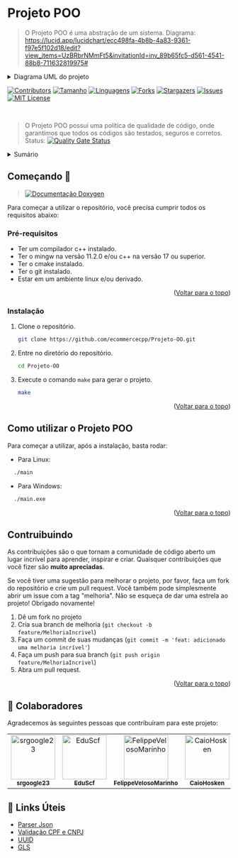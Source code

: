 <div id="top"></div>

# Projeto POO

> O Projeto POO é uma abstração de um sistema.
> Diagrama: https://lucid.app/lucidchart/ecc498fa-4b8b-4a83-9361-f97e5f102d18/edit?view_items=UzBRbrNMmFt5&invitationId=inv_89b65fc5-d561-4541-88b8-711632819975#

<!-- TABLE OF CONTENTS -->
<details>
  <summary>Diagrama UML do projeto</summary>
![UML_Industria](https://user-images.githubusercontent.com/60450622/193287026-3a6453bf-dd3d-429b-bbf8-1eab0e6ee964.png)
</details>

[![Contributors][contributors-shield]][contributors-url]
[![Tamanho][tamanho-shield]][tamanho-url]
[![Linguagens][linguagens-shield]][linguagens-url]
[![Forks][forks-shield]][forks-url]
[![Stargazers][stars-shield]][stars-url]
[![Issues][issues-shield]][issues-url]
[![MIT License][license-shield]][license-url]

<br/>

> O Projeto POO possui uma política de qualidade de código, onde garantimos que todos os códigos são testados, seguros e corretos. Status:           [![Quality Gate Status](https://sonarcloud.io/api/project_badges/measure?project=ecommercecpp_ecommercecpp&metric=alert_status)](https://sonarcloud.io/summary/new_code?id=ecommercecpp_ecommercecpp)

<!-- TABLE OF CONTENTS -->
<details>
  <summary>Sumário</summary>
  <ol>
    <li>
      <a href="#ecommercecpp">O Projeto</a>
    </li>
    <li>
      <a href="#começando-">Começando 🚀</a>
      <ul>
        <li><a href="#pré-requisitos">Pré-requisitos</a></li>
        <li><a href="#instalação">Instalação</a></li>
      </ul>
    </li>
    <li><a href="#como-utilizar-o-ecommercecpp">Como utilizar o Projeto POO</a></li>
    <li><a href="#contruibuindo">Contruibuindo</a></li>
    <li><a href="#-colaboradores">🤝 Colaboradores</a></li>
    <li><a href="#-links-úteis">🔗 Links Úteis</a></li>
  </ol>
</details>

## Começando 🚀

> [![Documentação Doxygen][documentacao-shield]][documentacao-url]

Para começar a utilizar o repositório, você precisa cumprir todos os requisitos abaixo:

### Pré-requisitos

* Ter um compilador c++ instalado.
* Ter o mingw na versão 11.2.0 e/ou c++ na versão 17 ou superior.
* Ter o cmake instalado.
* Ter o git instalado.
* Estar em um ambiente linux e/ou derivado.

<p align="right">(<a href="#top">Voltar para o topo</a>)</p>

### Instalação

1. Clone o repositório.
   ```sh
   git clone https://github.com/ecommercecpp/Projeto-OO.git
   ```
2. Entre no diretório do repositório.
    ```sh
    cd Projeto-OO
    ```
3. Execute o comando `make` para gerar o projeto.
    ```sh
    make
    ```
<p align="right">(<a href="#top">Voltar para o topo</a>)</p>

## Como utilizar o Projeto POO

Para começar a utilizar, após a instalação, basta rodar:

- Para Linux:

```sh
  ./main
```
- Para Windows:

```sh
  ./main.exe
```

<p align="right">(<a href="#top">Voltar para o topo</a>)</p>

## Contruibuindo

As contribuições são o que tornam a comunidade de código aberto um lugar incrível para aprender, inspirar e criar. Quaisquer contribuições que você fizer são **muito apreciadas**.

Se você tiver uma sugestão para melhorar o projeto, por favor, faça um fork do repositório e crie um pull request. Você também pode simplesmente abrir um issue com a tag "melhoria".
Não se esqueça de dar uma estrela ao projeto! Obrigado novamente!

1. Dê um fork no projeto
2. Cria sua branch de melhoria (`git checkout -b feature/MelhoriaIncrivel`)
3. Faça um commit de suas mudanças (`git commit -m 'feat: adicionado uma melhoria incrível'`)
4. Faça um push para sua branch (`git push origin feature/MelhoriaIncrivel`)
5. Abra um pull request.

<p align="right">(<a href="#top">Voltar para o topo</a>)</p>


## 🤝 Colaboradores

Agradecemos às seguintes pessoas que contribuíram para este projeto:

<table>
  <tr>
    <td align="center">
      <a href="#">
        <img src="https://avatars3.githubusercontent.com/u/62403037" width="100px;" alt="srgoogle23"/><br>
        <sub>
          <b>srgoogle23</b>
        </sub>
      </a>
    </td>
    <td align="center">
      <a href="#">
        <img src="https://avatars3.githubusercontent.com/u/102927669" width="100px;" alt="EduScf"/><br>
        <sub>
          <b>EduScf</b>
        </sub>
      </a>
    </td>
    <td align="center">
      <a href="#">
        <img src="https://avatars3.githubusercontent.com/u/60450622" width="100px;" alt="FelippeVelosoMarinho"/><br>
        <sub>
          <b>FelippeVelosoMarinho</b>
        </sub>
      </a>
    </td>
    <td align="center">
      <a href="#">
        <img src="https://avatars3.githubusercontent.com/u/97640125" width="100px;" alt="CaioHosken"/><br>
        <sub>
          <b>CaioHosken</b>
        </sub>
      </a>
    </td>
    <td align="center">
      <a href="#">
        <img src="https://avatars3.githubusercontent.com/u/83346689" width="100px;" alt="IsraelJulio"/><br>
        <sub>
          <b>IsraelJulio</b>
        </sub>
      </a>
    </td>
  </tr>
</table>


## 🔗 Links Úteis

- [Parser Json](https://github.com/eteran/cpp-json)
- [Validação CPF e CNPJ](https://github.com/srgoogle23/valida-cpf-cnpj)
- [UUID](https://github.com/mariusbancila/stduuid)
- [GLS](https://github.com/microsoft/GSL)

[documentacao-shield]: https://img.shields.io/badge/Documentação%20Doxygen-clique%20aqui-blue
[documentacao-url]: https://ecommercecpp.github.io/ecommercecpp/annotated.html
[linguagens-shield]: https://img.shields.io/github/languages/count/ecommercecpp/Projeto-OO?style=for-the-badge
[linguagens-url]: https://github.com/ecommercecpp/Projeto-OO/
[tamanho-shield]: https://img.shields.io/github/repo-size/ecommercecpp/Projeto-OO?style=for-the-badge
[tamanho-url]: https://github.com/ecommercecpp/Projeto-OO/
[contributors-shield]: https://img.shields.io/github/contributors/ecommercecpp/Projeto-OO.svg?style=for-the-badge
[contributors-url]: https://github.com/ecommercecpp/Projeto-OO/graphs/contributors
[forks-shield]: https://img.shields.io/github/forks/ecommercecpp/Projeto-OO.svg?style=for-the-badge
[forks-url]: https://github.com/ecommercecpp/Projeto-OO/network/members
[stars-shield]: https://img.shields.io/github/stars/ecommercecpp/Projeto-OO.svg?style=for-the-badge
[stars-url]: https://github.com/ecommercecpp/Projeto-OO/stargazers
[issues-shield]: https://img.shields.io/github/issues/ecommercecpp/Projeto-OO.svg?style=for-the-badge
[issues-url]: https://github.com/ecommercecpp/Projeto-OO/issues
[license-shield]: https://img.shields.io/github/license/ecommercecpp/Projeto-OO.svg?style=for-the-badge
[license-url]: https://github.com/ecommercecpp/Projeto-OO/blob/master/LICENSE.txt
